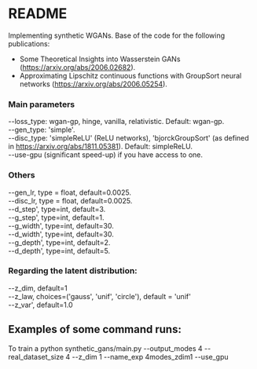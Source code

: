# README #
Implementing synthetic WGANs. 
Base of the code for the following publications:<br />
- Some Theoretical Insights into Wasserstein GANs (https://arxiv.org/abs/2006.02682).<br />
- Approximating Lipschitz continuous functions with GroupSort neural networks (https://arxiv.org/abs/2006.05254).<br />

### Main parameters
--loss_type: wgan-gp, hinge, vanilla, relativistic. Default: wgan-gp.<br />
--gen_type: 'simple'.<br />
--disc_type: 'simpleReLU' (ReLU networks), 'bjorckGroupSort' (as defined in https://arxiv.org/abs/1811.05381). Default: simpleReLU.<br />
--use-gpu (significant speed-up) if you have access to one.

### Others
--gen_lr, type = float, default=0.0025. <br />
--disc_lr, type = float, default=0.0025. <br />
--d_step', type=int, default=3.<br />
--g_step', type=int, default=1.<br />
--g_width', type=int, default=30.<br />
--d_width', type=int, default=30.<br />
--g_depth', type=int, default=2.<br />
--d_depth', type=int, default=5.<br />

### Regarding the latent distribution:
--z_dim, default=1<br />
--z_law, choices=('gauss', 'unif', 'circle'), default = 'unif'<br />
--z_var', default=1.0<br />



## Examples of some command runs:
To train a 
python synthetic_gans/main.py --output_modes 4 --real_dataset_size 4 --z_dim 1 --name_exp 4modes_zdim1 --use_gpu 